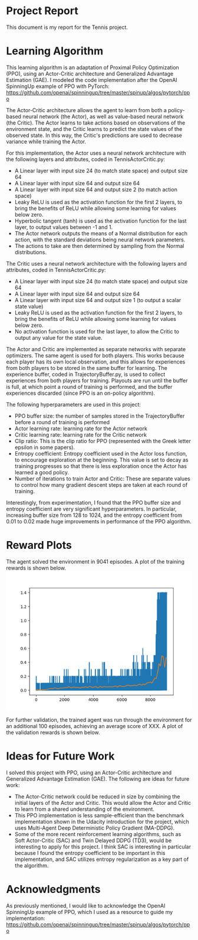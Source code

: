 # Project Report
This document is my report for the Tennis project.

# Learning Algorithm
This learning algorithm is an adaptation of Proximal Policy Optimization (PPO), using an Actor-Critic architecture and Generalized Advantage Estimation (GAE).  I modeled the code implementation after the OpenAI SpinningUp example of PPO with PyTorch:
https://github.com/openai/spinningup/tree/master/spinup/algos/pytorch/ppo

The Actor-Critic architecture allows the agent to learn from both a policy-based neural network (the Actor), as well as value-based neural network (the Critic).  The Actor learns to take actions based on observations of the environment state, and the Critic learns to predict the state values of the observed state.  In this way, the Critic's predictions are used to decrease variance while training the Actor.

For this implementation, the Actor uses a neural network architecture with the following layers and attributes, coded in TennisActorCritic.py:
* A Linear layer with input size 24 (to match state space) and output size 64
* A Linear layer with input size 64 and output size 64
* A Linear layer with input size 64 and output size 2 (to match action space)
* Leaky ReLU is used as the activation function for the first 2 layers, to bring the benefits of ReLU while allowing some learning for values below zero.
* Hyperbolic tangent (tanh) is used as the activation function for the last layer, to output values between -1 and 1.
* The Actor network outputs the means of a Normal distribution for each action, with the standard deviations being neural network parameters.
* The actions to take are then determined by sampling from the Normal distributions.

The Critic uses a neural network architecture with the following layers and attributes, coded in TennisActorCritic.py:
* A Linear layer with input size 24 (to match state space) and output size 64
* A Linear layer with input size 64 and output size 64
* A Linear layer with input size 64 and output size 1 (to output a scalar state value)
* Leaky ReLU is used as the activation function for the first 2 layers, to bring the benefits of ReLU while allowing some learning for values below zero.
* No activation function is used for the last layer, to allow the Critic to output any value for the state value.

The Actor and Critic are implemented as separate networks with separate optimizers.  The same agent is used for both players.  This works because each player has its own local observation, and this allows for experiences from both players to be stored in the same buffer for learning.  The experience buffer, coded in TrajectoryBuffer.py, is used to collect experiences from both players for training.  Playouts are run until the buffer is full, at which point a round of training is performed, and the buffer experiences discarded (since PPO is an on-policy algorithm).

The following hyperparameters are used in this project:
* PPO buffer size: the number of samples stored in the TrajectoryBuffer before a round of training is performed
* Actor learning rate: learning rate for the Actor network
* Critic learning rate: learning rate for the Critic network
* Clip ratio: This is the clip ratio for PPO (represented with the Greek letter epsilon in some papers).  
* Entropy coefficient: Entropy coefficient used in the Actor loss function, to encourage exploration at the beginning.  This value is set to decay as training progresses so that there is less exploration once the Actor has learned a good policy.
* Number of iterations to train Actor and Critic: These are separate values to control how many gradient descent steps are taken at each round of training.

Interestingly, from experimentation, I found that the PPO buffer size and entropy coefficient are very significant hyperparameters.  In particular, increasing buffer size from 128 to 1024, and the entropy coefficient from 0.01 to 0.02 made huge improvements in performance of the PPO algorithm.

# Reward Plots
The agent solved the environment in 9041 episodes.  A plot of the training rewards is shown below.
![Training Rewards Plot](tennis_project_try20_solved_9041_episodes.png "Training Rewards Plot")

For further validation, the trained agent was run through the environment for an additional 100 episodes, achieving an average score of XXX.  A plot of the validation rewards is shown below.

# Ideas for Future Work
I solved this project with PPO, using an Actor-Critic architecture and Generalized Advantage Estimation (GAE).  The following are ideas for future work:
* The Actor-Critic network could be reduced in size by combining the initial layers of the Actor and Critic.  This would allow the Actor and Critic to learn from a shared understanding of the environment.
* This PPO implementation is less sample-efficient than the benchmark implementation shown in the Udacity introduction for the project, which uses Multi-Agent Deep Deterministic Policy Gradient (MA-DDPG).
* Some of the more recent reinforcement learning algorithms, such as Soft Actor-Critic (SAC) and Twin Delayed DDPG (TD3), would be interesting to apply for this project.  I think SAC is interesting in particular because I found the entropy coefficient to be important in this implementation, and SAC utilizes entropy regularization as a key part of the algorithm.

# Acknowledgments
As previously mentioned, I would like to acknowledge the OpenAI SpinningUp example of PPO, which I used as a resource to guide my implementation:
https://github.com/openai/spinningup/tree/master/spinup/algos/pytorch/ppo
